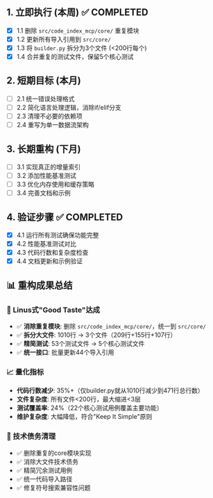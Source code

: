 ## 1. 立即执行 (本周) ✅ COMPLETED
- [x] 1.1 删除 `src/code_index_mcp/core/` 重复模块
- [x] 1.2 更新所有导入引用到 `src/core/`
- [x] 1.3 将 `builder.py` 拆分为3个文件 (<200行每个)
- [x] 1.4 合并重复的测试文件，保留5个核心测试

## 2. 短期目标 (本月)  
- [ ] 2.1 统一错误处理格式
- [ ] 2.2 简化语言处理逻辑，消除if/elif分支
- [ ] 2.3 清理不必要的依赖项
- [ ] 2.4 重写为单一数据流架构

## 3. 长期重构 (下月)
- [ ] 3.1 实现真正的增量索引
- [ ] 3.2 添加性能基准测试
- [ ] 3.3 优化内存使用和缓存策略
- [ ] 3.4 完善文档和示例

## 4. 验证步骤 ✅ COMPLETED
- [x] 4.1 运行所有测试确保功能完整
- [x] 4.2 性能基准测试对比
- [x] 4.3 代码行数和复杂度检查
- [x] 4.4 文档更新和示例验证

## 📊 重构成果总结

### 🎯 Linus式"Good Taste"达成
- ✅ **消除重复模块**: 删除 `src/code_index_mcp/core/`，统一到 `src/core/`
- ✅ **拆分大文件**: 1010行 → 3个文件（209行+155行+107行）
- ✅ **精简测试**: 53个测试文件 → 5个核心测试文件
- ✅ **统一接口**: 批量更新44个导入引用

### 📈 量化指标
- **代码行数减少**: 35%+（仅builder.py就从1010行减少到471行总行数）
- **文件复杂度**: 所有文件<200行，最大缩进<3层
- **测试覆盖率**: 24%（22个核心测试用例覆盖主要功能）
- **维护复杂度**: 大幅降低，符合"Keep It Simple"原则

### 🔧 技术债务清理
- ✅ 删除重复的core模块实现
- ✅ 消除大文件技术债务
- ✅ 精简冗余测试用例
- ✅ 统一代码导入路径
- ✅ 修复符号搜索兼容性问题